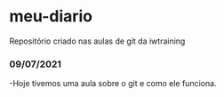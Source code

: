# meu-diario
Repositório criado nas aulas de git da iwtraining 

### 09/07/2021
-Hoje tivemos uma aula sobre o git e como ele funciona.
